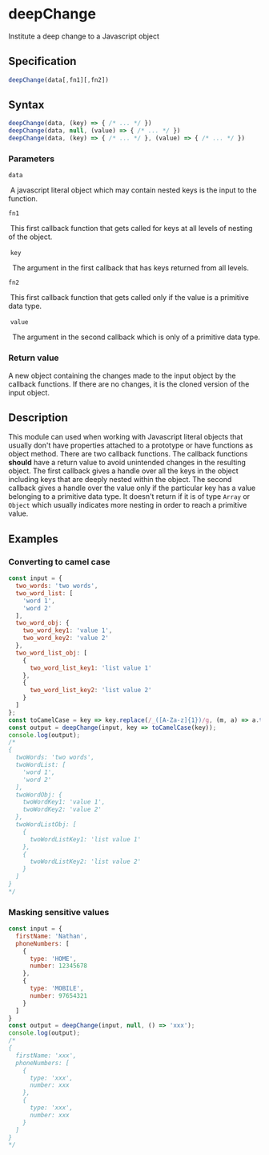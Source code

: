 # deepChange
Institute a deep change to a Javascript object

## Specification
```javascript
deepChange(data[,fn1][,fn2])
```
## Syntax
```javascript
deepChange(data, (key) => { /* ... */ })
deepChange(data, null, (value) => { /* ... */ })
deepChange(data, (key) => { /* ... */ }, (value) => { /* ... */ })
```
### Parameters
`data`

&nbsp;A javascript literal object which may contain nested keys is the input to the function.

`fn1`

&nbsp;This first callback function that gets called for keys at all levels of nesting of the object.

&nbsp;`key`

&nbsp;&nbsp;The argument in the first callback that has keys returned from all levels.

`fn2`

&nbsp;This first callback function that gets called only if the value is a primitive data type.

&nbsp;`value`

&nbsp;&nbsp;The argument in the second callback which is only of a primitive data type.

### Return value
A new object containing the changes made to the input object by the callback functions. If there are no changes, it is the cloned version of the input object.

## Description
This module can used when working with Javascript literal objects that usually don't have properties attached to a prototype or have functions as object method. There are two callback functions. The callback functions **should** have a return value to avoid unintended changes in the resulting object. The first callback gives a handle over all the keys in the object including keys that are deeply nested within the object. The second callback gives a handle over the value only if the particular key has a value belonging to a primitive data type. It doesn't return if it is of type `Array` or `Object` which usually indicates more nesting in order to reach a primitive value.

## Examples
### Converting to camel case
```javascript
const input = {
  two_words: 'two words',
  two_word_list: [
    'word 1',
    'word 2'
  ],
  two_word_obj: {
    two_word_key1: 'value 1',
    two_word_key2: 'value 2'
  },
  two_word_list_obj: [
    {
      two_word_list_key1: 'list value 1'
    },
    {
      two_word_list_key2: 'list value 2'
    }
  ]
};
const toCamelCase = key => key.replace(/_([A-Za-z]{1})/g, (m, a) => a.toUpperCase());
const output = deepChange(input, key => toCamelCase(key));
console.log(output);
/*
{
  twoWords: 'two words',
  twoWordList: [
    'word 1',
    'word 2'
  ],
  twoWordObj: {
    twoWordKey1: 'value 1',
    twoWordKey2: 'value 2'
  },
  twoWordListObj: [
    {
      twoWordListKey1: 'list value 1'
    },
    {
      twoWordListKey2: 'list value 2'
    }
  ]
}
*/
```
### Masking sensitive values
```javascript
const input = {
  firstName: 'Nathan',
  phoneNumbers: [
    {
      type: 'HOME',
      number: 12345678
    },
    {
      type: 'MOBILE',
      number: 97654321
    }
  ]
}
const output = deepChange(input, null, () => 'xxx');
console.log(output);
/*
{
  firstName: 'xxx',
  phoneNumbers: [
    {
      type: 'xxx',
      number: xxx
    },
    {
      type: 'xxx',
      number: xxx
    }
  ]
}
*/
```
